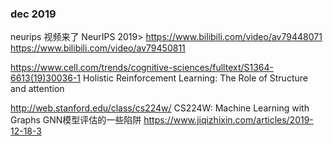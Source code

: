 
### dec 2019

neurips 视频来了
NeurIPS 2019>
https://www.bilibili.com/video/av79448071
https://www.bilibili.com/video/av79450811


https://www.cell.com/trends/cognitive-sciences/fulltext/S1364-6613(19)30036-1
Holistic Reinforcement Learning: The Role of Structure and attention


http://web.stanford.edu/class/cs224w/
CS224W: Machine Learning with Graphs
GNN模型评估的一些陷阱
https://www.jiqizhixin.com/articles/2019-12-18-3
